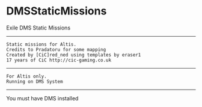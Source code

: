 # DMSStaticMissions
Exile DMS Static Missions


*******************************************************
	Static missions for Altis.
	Credits to Pradatoru for some mapping
	Created by [CiC]red_ned using templates by eraser1 
	17 years of CiC http://cic-gaming.co.uk
*******************************************************
	For Altis only.
	Running on DMS System
*******************************************************
You must have DMS installed